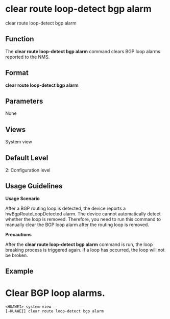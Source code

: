 clear route loop-detect bgp alarm
=================================

clear route loop-detect bgp alarm

Function
--------



The **clear route loop-detect bgp alarm** command clears BGP loop alarms reported to the NMS.




Format
------

**clear route loop-detect bgp alarm**


Parameters
----------

None

Views
-----

System view


Default Level
-------------

2: Configuration level


Usage Guidelines
----------------

**Usage Scenario**

After a BGP routing loop is detected, the device reports a hwBgpRouteLoopDetected alarm. The device cannot automatically detect whether the loop is removed. Therefore, you need to run this command to manually clear the BGP loop alarm after the routing loop is removed.

**Precautions**

After the **clear route loop-detect bgp alarm** command is run, the loop breaking process is triggered again. If a loop has occurred, the loop will not be broken.


Example
-------

# Clear BGP loop alarms.
```
<HUAWEI> system-view
[~HUAWEI] clear route loop-detect bgp alarm

```